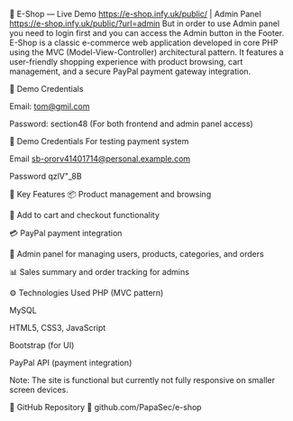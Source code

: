 🛒 E-Shop — Live Demo https://e-shop.infy.uk/public/ | Admin Panel https://e-shop.infy.uk/public/?url=admin
But in order to use Admin panel you need to login first and you can access the Admin button in the Footer.
E-Shop is a classic e-commerce web application developed in core PHP using the MVC (Model-View-Controller) architectural pattern. It features a user-friendly shopping experience with product browsing, cart management, and a secure PayPal payment gateway integration.

🔐 Demo Credentials

Email: tom@gmil.com

Password: section48
(For both frontend and admin panel access)

🔐 Demo Credentials For testing payment system

Email 
sb-ororv41401714@personal.example.com

Password
qzlV"_8B

🧰 Key Features
📦 Product management and browsing

🛒 Add to cart and checkout functionality

💳 PayPal payment integration

🔐 Admin panel for managing users, products, categories, and orders

📊 Sales summary and order tracking for admins

⚙️ Technologies Used
PHP (MVC pattern)

MySQL

HTML5, CSS3, JavaScript

Bootstrap (for UI)

PayPal API (payment integration)

Note: The site is functional but currently not fully responsive on smaller screen devices.

📂 GitHub Repository
🔗 github.com/PapaSec/e-shop

